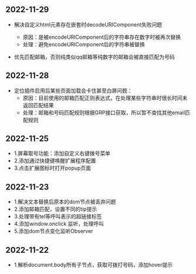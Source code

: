 ## 2022-11-29

- 解决自定义html元素存在嵌套时decodeURIComponent失败问题
  - 原因：是被encodeURIComponent后的字符串存在数字时被再次替换
  - 处理：避免encodeURIComponent后的字符串被替换

- 优先匹配邮箱，否则纯类似qq邮箱等纯数字的邮箱会被直接匹配为号码

## 2022-11-28

- 定位插件启用后某些页面加载会卡住甚至白屏问题：
  - 原因：目前使用的邮箱匹配正则表达式，在处理某些字符串时很长时间未返回匹配结果
  - 处理：邮箱和号码匹配规则根据GRP接口获取，所以暂不查找其他email匹配规则

## 2022-11-25

- 1.屏幕取号功能：添加自定义右键拨号菜单
- 2.添加通过快捷键唤醒扩展程序配置
- 3.点击扩展图标时打开popup页面

## 2022-11-23

- 1.解决文本替换后原本的dom节点被丢弃问题
- 2.添加邮箱匹配，设置不同的tip提示
- 3.处理带有tel等呼叫表示的超链接标签
- 4.添加window.onclick 监听，处理呼叫
- 5.添加dom节点变化监听Observer

## 2022-11-22

- 1.解析document.body所有子节点，获取可拨打号码，添加hover提示
